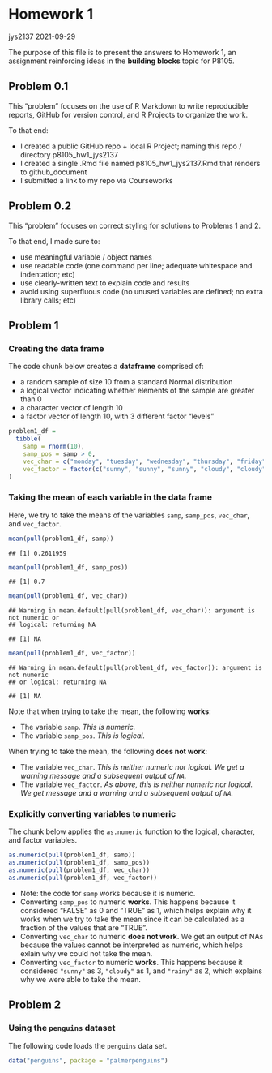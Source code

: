 Homework 1
================
jys2137
2021-09-29

The purpose of this file is to present the answers to Homework 1, an
assignment reinforcing ideas in the **building blocks** topic for P8105.

## Problem 0.1

This “problem” focuses on the use of R Markdown to write reproducible
reports, GitHub for version control, and R Projects to organize the
work.

To that end:

-   I created a public GitHub repo + local R Project; naming this repo /
    directory p8105\_hw1\_jys2137
-   I created a single .Rmd file named p8105\_hw1\_jys2137.Rmd that
    renders to github\_document
-   I submitted a link to my repo via Courseworks

## Problem 0.2

This “problem” focuses on correct styling for solutions to Problems 1
and 2.

To that end, I made sure to:

-   use meaningful variable / object names
-   use readable code (one command per line; adequate whitespace and
    indentation; etc)
-   use clearly-written text to explain code and results
-   avoid using superfluous code (no unused variables are defined; no
    extra library calls; etc)

## Problem 1

### Creating the data frame

The code chunk below creates a **dataframe** comprised of:

-   a random sample of size 10 from a standard Normal distribution
-   a logical vector indicating whether elements of the sample are
    greater than 0
-   a character vector of length 10
-   a factor vector of length 10, with 3 different factor “levels”

``` r
problem1_df = 
  tibble(
    samp = rnorm(10),
    samp_pos = samp > 0,
    vec_char = c("monday", "tuesday", "wednesday", "thursday", "friday", "saturday", "sunday", "someday", "birthday", "yesterday"),
    vec_factor = factor(c("sunny", "sunny", "sunny", "cloudy", "cloudy", "cloudy", "rainy", "rainy", "rainy", "rainy"))
)
```

### Taking the mean of each variable in the data frame

Here, we try to take the means of the variables `samp`, `samp_pos`,
`vec_char`, and `vec_factor`.

``` r
mean(pull(problem1_df, samp))
```

    ## [1] 0.2611959

``` r
mean(pull(problem1_df, samp_pos))
```

    ## [1] 0.7

``` r
mean(pull(problem1_df, vec_char))
```

    ## Warning in mean.default(pull(problem1_df, vec_char)): argument is not numeric or
    ## logical: returning NA

    ## [1] NA

``` r
mean(pull(problem1_df, vec_factor))
```

    ## Warning in mean.default(pull(problem1_df, vec_factor)): argument is not numeric
    ## or logical: returning NA

    ## [1] NA

Note that when trying to take the mean, the following **works**:

-   The variable `samp`. *This is numeric.*
-   The variable `samp_pos`. *This is logical.*

When trying to take the mean, the following **does not work**:

-   The variable `vec_char`. *This is neither numeric nor logical. We
    get a warning message and a subsequent output of `NA`.*
-   The variable `vec_factor`. *As above, this is neither numeric nor
    logical. We get message and a warning and a subsequent output of
    `NA`.*

### Explicitly converting variables to numeric

The chunk below applies the `as.numeric` function to the logical,
character, and factor variables.

``` r
as.numeric(pull(problem1_df, samp))
as.numeric(pull(problem1_df, samp_pos))
as.numeric(pull(problem1_df, vec_char))
as.numeric(pull(problem1_df, vec_factor))
```

-   Note: the code for `samp` works because it is numeric.
-   Converting `samp_pos` to numeric **works**. This happens because it
    considered “FALSE” as 0 and “TRUE” as 1, which helps explain why it
    works when we try to take the mean since it can be calculated as a
    fraction of the values that are “TRUE”.
-   Converting `vec_char` to numeric **does not work**. We get an output
    of NAs because the values cannot be interpreted as numeric, which
    helps exlain why we could not take the mean.
-   Converting `vec_factor` to numeric **works**. This happens because
    it considered `"sunny"` as 3, `"cloudy"` as 1, and `"rainy"` as 2,
    which explains why we were able to take the mean.

## Problem 2

### Using the `penguins` dataset

The following code loads the `penguins` data set.

``` r
data("penguins", package = "palmerpenguins")
```
